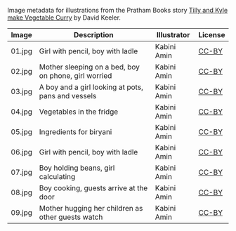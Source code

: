 Image metadata for illustrations from the Pratham Books story [Tilly and Kyle make Vegetable Curry](https://storyweaver.org.in/stories/4837-tilly-and-kyle-make-vegetable-curry) by David Keeler.

Image | Description | Illustrator | License
----- | ----------- | ----------- | -------
01.jpg | Girl with pencil, boy with ladle | Kabini Amin | [CC-BY](https://creativecommons.org/licenses/by/4.0/)
02.jpg | Mother sleeping on a bed, boy on phone, girl worried | Kabini Amin | [CC-BY](https://creativecommons.org/licenses/by/4.0/)
03.jpg | A boy and a girl looking at pots, pans and vessels  | Kabini Amin | [CC-BY](https://creativecommons.org/licenses/by/4.0/)
04.jpg | Vegetables in the fridge | Kabini Amin | [CC-BY](https://creativecommons.org/licenses/by/4.0/)
05.jpg | Ingredients for biryani | Kabini Amin | [CC-BY](https://creativecommons.org/licenses/by/4.0/)
06.jpg | Girl with pencil, boy with ladle | Kabini Amin | [CC-BY](https://creativecommons.org/licenses/by/4.0/)
07.jpg | Boy holding beans, girl calculating | Kabini Amin | [CC-BY](https://creativecommons.org/licenses/by/4.0/)
08.jpg | Boy cooking, guests arrive at the door | Kabini Amin | [CC-BY](https://creativecommons.org/licenses/by/4.0/)
09.jpg | Mother hugging her children as other guests watch | Kabini Amin | [CC-BY](https://creativecommons.org/licenses/by/4.0/)